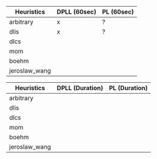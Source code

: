 | Heuristics | DPLL (60sec) | PL (60sec) |
|------------|--------------|------------|
|arbitrary| x | ? |
|dlis|         x         |       ?     |
|dlcs|                  |            |
|mom|                  |            |
|boehm|                |            |
|jeroslaw_wang|        |            |

| Heuristics | DPLL (Duration) | PL (Duration) |
|------------|-----------------|---------------|
|arbitrary|                 |               |
|dlis|                     |               |
|dlcs|                     |               |
|mom|                     |               |
|boehm|                   |               |
|jeroslaw_wang|           |               |